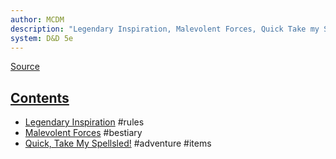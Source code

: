 ```yaml
---
author: MCDM
description: "Legendary Inspiration, Malevolent Forces, Quick Take my Spellsled!"
system: D&D 5e
---
```

[Source](zotero://select/library/items/TA5T3Y59)


## [Contents](zotero://open-pdf/library/items/TA5T3Y59?page=3)

- [Legendary Inspiration](zotero://open-pdf/library/items/TA5T3Y59?page=5) #rules 
- [Malevolent Forces](zotero://open-pdf/library/items/TA5T3Y59?page=11) #bestiary 
- [Quick, Take My Spellsled!](zotero://open-pdf/library/items/TA5T3Y59?page=23) #adventure #items 

